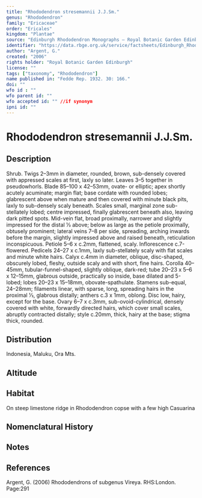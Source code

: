 ```yaml
---
title: "Rhododendron stresemannii J.J.Sm."
genus: "Rhododendron"
family: "Ericaceae"
order: "Ericales"
kingdom: "Plantae"
source: "Edinburgh Rhododendron Monographs – Royal Botanic Garden Edinburgh"
identifier: "https://data.rbge.org.uk/service/factsheets/Edinburgh_Rhododendron_Monographs.xhtml"
author: "Argent, G."
created: "2006"
rights holder: "Royal Botanic Garden Edinburgh"
license: ""
tags: ["taxonomy", "Rhododendron"]
name published in: "Fedde Rep. 1932. 30: 166."
doi: ""
wfo id : ""
wfo parent id: ""
wfo accepted id: "" //if synonym                      
ipni id: ""
---
```


                       

# Rhododendron stresemannii J.J.Sm.

## Description
Shrub. Twigs 2–3mm in diameter, rounded, brown, sub-densely covered with appressed scales at first, laxly so later. Leaves 3–5 together in pseudowhorls. Blade 85–100 x 42–53mm, ovate- or elliptic; apex shortly acutely acuminate; margin flat; base cordate with rounded lobes; glabrescent above when mature and then covered with minute black pits, laxly to sub-densely scaly beneath. Scales small, marginal zone sub-stellately lobed; centre impressed, finally glabrescent beneath also, leaving dark pitted spots. Mid-vein flat, broad proximally, narrower and slightly impressed for the distal 1⁄3 above; below as large as the petiole proximally, obtusely prominent; lateral veins 7–8 per side, spreading, arching inwards before the margin, slightly impressed above and raised beneath, reticulation inconspicuous. Petiole 5–6 x c.2mm, flattened, scaly. Inflorescence c.7-flowered. Pedicels 24–27 x c.1mm, laxly sub-stellately scaly with flat scales and minute white hairs. Calyx c.4mm in diameter, oblique, disc-shaped, obscurely lobed, fleshy, outside scaly and with short, fine hairs. Corolla 40–45mm, tubular-funnel-shaped, slightly oblique, dark-red; tube 20–23 x 5–6 x 12–15mm, glabrous outside, practically so inside, base dilated and 5-lobed; lobes 20–23 x 15–18mm, obovate-spathulate. Stamens sub-equal, 24–28mm; filaments linear, with sparse, long, spreading hairs in the proximal 1⁄3, glabrous distally; anthers c.3 x 1mm, oblong. Disc low, hairy, except for the base. Ovary 6–7 x c.3mm, sub-ovoid-cylindrical, densely covered with white, forwardly directed hairs, which cover small scales, abruptly contracted distally; style c.20mm, thick, hairy at the base; stigma thick, rounded.

## Distribution
Indonesia, Maluku, Ora Mts.

## Altitude


## Habitat
On steep limestone ridge in Rhododendron copse with a few high Casuarina

## Nomenclatural History

                       
## Notes


## References

Argent, G. (2006) Rhododendrons of subgenus Vireya. RHS:London. Page:291
